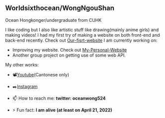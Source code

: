 ## Worldsixthocean/WongNgouShan
Ocean
Hongkonger/undergraduate from CUHK

I like coding but I also like artistic stuff like drawing(mainly anime girls) and making videos!
I had my first try of making a website on both front-end and back-end recently. Check out [Our-fisrt-website](https://github.com/WongNgouShan/Our-1st-website)
I am currently working on: 
- Improving my website. Check out [My-Personal-Website](https://github.com/WongNgouShan/My-Personal-Website)
- Another group project on getting use of some web API.

My other works:
- 📽[Youtube](https://www.youtube.com/channel/UCXXLVTuer2gPcbgVUtB4RWA)(Cantonese only)
- ✒️[Instagram](https://www.instagram.com/worldsixthocean/)

- 📫 How to reach me: **twitter: oceanwong524**
- ⚡ Fun fact: **I am alive (at least on April 21, 2022)**
